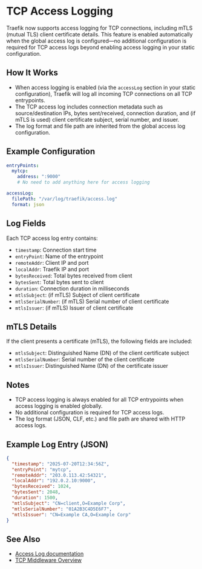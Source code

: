 # TCP Access Logging

Traefik now supports access logging for TCP connections, including mTLS (mutual TLS) client certificate details. This feature is enabled automatically when the global access log is configured—no additional configuration is required for TCP access logs beyond enabling access logging in your static configuration.

## How It Works
- When access logging is enabled (via the `accessLog` section in your static configuration), Traefik will log all incoming TCP connections on all TCP entrypoints.
- The TCP access log includes connection metadata such as source/destination IPs, bytes sent/received, connection duration, and (if mTLS is used) client certificate subject, serial number, and issuer.
- The log format and file path are inherited from the global access log configuration.

## Example Configuration

```yaml
entryPoints:
  mytcp:
    address: ":9000"
    # No need to add anything here for access logging

accessLog:
  filePath: "/var/log/traefik/access.log"
  format: json
```

## Log Fields
Each TCP access log entry contains:
- `timestamp`: Connection start time
- `entryPoint`: Name of the entrypoint
- `remoteAddr`: Client IP and port
- `localAddr`: Traefik IP and port
- `bytesReceived`: Total bytes received from client
- `bytesSent`: Total bytes sent to client
- `duration`: Connection duration in milliseconds
- `mtlsSubject`: (if mTLS) Subject of client certificate
- `mtlsSerialNumber`: (if mTLS) Serial number of client certificate
- `mtlsIssuer`: (if mTLS) Issuer of client certificate

## mTLS Details
If the client presents a certificate (mTLS), the following fields are included:
- `mtlsSubject`: Distinguished Name (DN) of the client certificate subject
- `mtlsSerialNumber`: Serial number of the client certificate
- `mtlsIssuer`: Distinguished Name (DN) of the certificate issuer

## Notes
- TCP access logging is always enabled for all TCP entrypoints when access logging is enabled globally.
- No additional configuration is required for TCP access logs.
- The log format (JSON, CLF, etc.) and file path are shared with HTTP access logs.

## Example Log Entry (JSON)
```json
{
  "timestamp": "2025-07-20T12:34:56Z",
  "entryPoint": "mytcp",
  "remoteAddr": "203.0.113.42:54321",
  "localAddr": "192.0.2.10:9000",
  "bytesReceived": 1024,
  "bytesSent": 2048,
  "duration": 1500,
  "mtlsSubject": "CN=client,O=Example Corp",
  "mtlsSerialNumber": "01A2B3C4D5E6F7",
  "mtlsIssuer": "CN=Example CA,O=Example Corp"
}
```

## See Also
- [Access Log documentation](../../access-log/overview.md)
- [TCP Middleware Overview](./overview.md)
